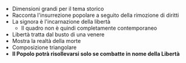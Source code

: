 - Dimensioni grandi per il tema storico
- Racconta l'insurrezione popolare a seguito della rimozione di diritti
- La signora è l'incarnazione della libertà
	- Il quadro non è quindi completamente contemporaneo
- Libertà tratta dal busto di una venere
- Mostra la realtà della morte
- Composizione triangolare
- **Il Popolo potrà risollevarsi solo se combatte in nome della Libertà**